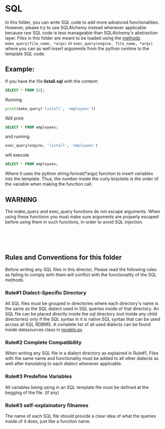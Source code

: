 # SQL

In this folder, you can write SQL code to add more advanced functionalities. However, please try to use SQLAlchemy instead whenever applicable because raw SQL code is less manageable than SQLAlchemy's abstraction layer. Files in this folder are meant to be loaded using the [methods](/reflector/methods.py) ```make_query(file_name, *args)``` or ```exec_query(engine, file_name, *args)``` where you can as well insert arguments from the python runtime to the template SQL code. 

## Example:
If you have the file **listall.sql** with the content:
```SQL
SELECT * FROM {0};
```
Running 
```py
print(make_query('listall', 'employees'))
```
Will print:
```SQL
SELECT * FROM employees;
```
and running 
```py
exec_query(engine, 'listall', 'employees')
```
will execute
```SQL
SELECT * FROM employees;
```

Where it uses the python string.format(*args) function to insert variables into the template.
Thus, the number inside the curly brackets is the order of the variable when making the function call.

## **WARNING**

The make_query and exec_query functions do not escape arguments. 
When using these functions you must make sure arguments are properly
 escaped before using them in such functions, in order to avoid SQL injection.

<br />
<br />
<br />


## Rules and Conventions for this folder

Before writing any SQL files in this director, 
Please read the following rules as failing to comply with them will conflict with the functionality of the SQL methods.

### **Rule#1 Dialect-Specific Directory**

All SQL files must be grouped in directories where each directory's name is 
the same as the SQL dialect used in SQL queries inside of that directory. 
    An SQL file can be placed directly inside the sql directory (not inside any 
    child directories) only if the SQL syntax in it is native SQL syntax that 
    can be used across all SQL RDBMS.
A complete list of all used dialects can be found inside datasources class
 in [models.py](/reflector/models.py)


### **Rule#2 Complete Compatibility**

When writing any SQL file in a dialect directory as explained in Rule#1, Files with 
the same name and functionality must be added to all other dialects as well after 
translating to each dialect whenever applicable.


### **Rule#3 Predefine Variables**

All variables being using in an SQL template file must be defined at the 
begging of the file. (if any)


### **Rule#3 self-explainatory filnames**

The name of each SQL file should provide a clear idea of what the queries inside of it
does, just like a function name.